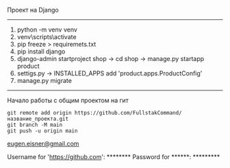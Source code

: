 Проект на Django
____________________________________________________
1. python -m venv venv
2. venv\scripts\activate
3. pip freeze > requiremets.txt
4. pip install django
5. django-admin startproject shop -> cd shop -> manage.py startapp product
6. settigs.py -> INSTALLED_APPS add 'product.apps.ProductConfig'
7. manage.py migrate

_______________________________________________________
Начало работы с общим проектом на гит

    git remote add origin https://github.com/FullstakCommand/название_проекта.git
    git branch -M main
    git push -u origin main
eugen.eisner@gmail.com

Username for 'https://github.com': ******** Password for ******: *********


